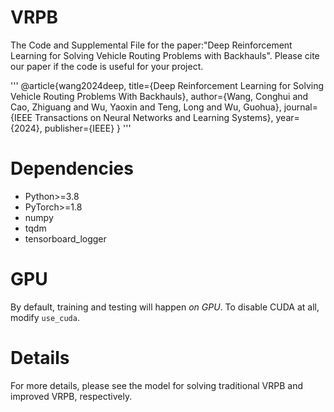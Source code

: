 # VRPB
The Code and Supplemental File for the paper:"Deep Reinforcement Learning for Solving Vehicle Routing Problems with Backhauls". Please cite our paper if the code is useful for your project.

'''
@article{wang2024deep,
  title={Deep Reinforcement Learning for Solving Vehicle Routing Problems With Backhauls},
  author={Wang, Conghui and Cao, Zhiguang and Wu, Yaoxin and Teng, Long and Wu, Guohua},
  journal={IEEE Transactions on Neural Networks and Learning Systems},
  year={2024},
  publisher={IEEE}
}
'''

# Dependencies
* Python>=3.8
* PyTorch>=1.8
* numpy
* tqdm
* tensorboard_logger

# GPU
By default, training and testing will happen *on GPU*. To disable CUDA at all, modify `use_cuda`. 


# Details
For more details, please see the model for solving traditional VRPB and improved VRPB, respectively.
